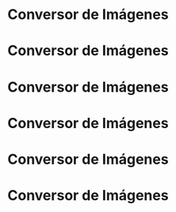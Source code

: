 # Conversor de Imágenes
# Conversor de Imágenes
# Conversor de Imágenes
# Conversor de Imágenes
# Conversor de Imágenes
# Conversor de Imágenes

